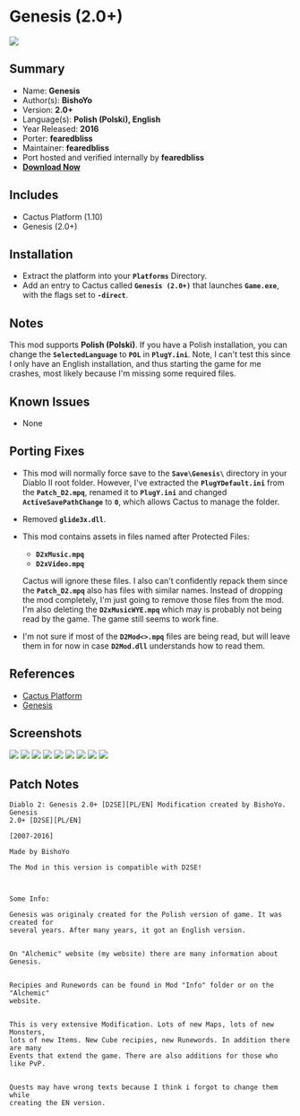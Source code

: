 # Genesis (2.0+)

![](https://xyinn.org/diablo/platforms/platinum/Genesis_2.0+/screenshots/Screenshot001.jpg)

## Summary

- Name: **Genesis**
- Author(s): **BishoYo**
- Version: **2.0+**
- Language(s): **Polish (Polski), English**
- Year Released: **2016**
- Porter: **fearedbliss**
- Maintainer: **fearedbliss**
- Port hosted and verified internally by **fearedbliss**
- [**Download Now**](https://xyinn.org/diablo/platforms/platinum/Genesis_2.0+/)

## Includes

- Cactus Platform (1.10)
- Genesis (2.0+)

## Installation

- Extract the platform into your **`Platforms`** Directory.
- Add an entry to Cactus called **`Genesis (2.0+)`** that launches
  **`Game.exe`**, with the flags set to **`-direct`**.

## Notes

This mod supports **Polish (Polski)**. If you have a Polish installation, you
can change the **`SelectedLanguage`** to **`POL`** in **`PlugY.ini`**. Note,
I can't test this since I only have an English installation, and thus starting
the game for me crashes, most likely because I'm missing some required files.
  
## Known Issues

- None

## Porting Fixes

- This mod will normally force save to the **`Save\Genesis\`** directory in
  your Diablo II root folder. However, I've extracted the **`PlugYDefault.ini`**
  from the **`Patch_D2.mpq`**, renamed it to **`PlugY.ini`**
  and changed **`ActiveSavePathChange`** to **`0`**, which allows Cactus
  to manage the folder.

- Removed **`glide3x.dll`**.

- This mod contains assets in files named after Protected Files:

  - **`D2xMusic.mpq`**
  - **`D2xVideo.mpq`**
  
  Cactus will ignore these files. I also can't confidently repack them since
  the **`Patch_D2.mpq`** also has files with similar names. Instead of dropping
  the mod completely, I'm just going to remove those files from the mod. I'm
  also deleting the **`D2xMusicWYE.mpq`** which may is probably not being read
  by the game. The game still seems to work fine.
  
- I'm not sure if most of the **`D2Mod<>.mpq`** files are being read, but will
  leave them in for now in case **`D2Mod.dll`** understands how to read them.

## References

- [Cactus Platform](https://github.com/fearedbliss/Cactus)
- [Genesis](https://www.moddb.com/mods/diablo-2-genesis-20-en-modification/downloads/diablo-2-genesis-20-d2seplen-modification)

## Screenshots

![](https://xyinn.org/diablo/platforms/platinum/Genesis_2.0+/screenshots/Screenshot002.jpg)
![](https://xyinn.org/diablo/platforms/platinum/Genesis_2.0+/screenshots/Screenshot003.jpg)
![](https://xyinn.org/diablo/platforms/platinum/Genesis_2.0+/screenshots/Screenshot004.jpg)
![](https://xyinn.org/diablo/platforms/platinum/Genesis_2.0+/screenshots/Screenshot005.jpg)
![](https://xyinn.org/diablo/platforms/platinum/Genesis_2.0+/screenshots/Screenshot006.jpg)
![](https://xyinn.org/diablo/platforms/platinum/Genesis_2.0+/screenshots/Screenshot007.jpg)
![](https://xyinn.org/diablo/platforms/platinum/Genesis_2.0+/screenshots/Screenshot008.jpg)
![](https://xyinn.org/diablo/platforms/platinum/Genesis_2.0+/screenshots/Screenshot009.jpg)
![](https://xyinn.org/diablo/platforms/platinum/Genesis_2.0+/screenshots/Screenshot010.jpg)

## Patch Notes

```
Diablo 2: Genesis 2.0+ [D2SE][PL/EN] Modification created by BishoYo.  Genesis
2.0+ [D2SE][PL/EN]

[2007-2016]

Made by BishoYo

The Mod in this version is compatible with D2SE!



Some Info:

Genesis was originaly created for the Polish version of game. It was created for
several years. After many years, it got an English version.


On "Alchemic" website (my website) there are many information about Genesis.


Recipies and Runewords can be found in Mod "Info" folder or on the "Alchemic"
website.


This is very extensive Modification. Lots of new Maps, lots of new Monsters,
lots of new Items. New Cube recipies, new Runewords. In addition there are many
Events that extend the game. There are also additions for those who like PvP.


Quests may have wrong texts because I think i forgot to change them while
creating the EN version.
```